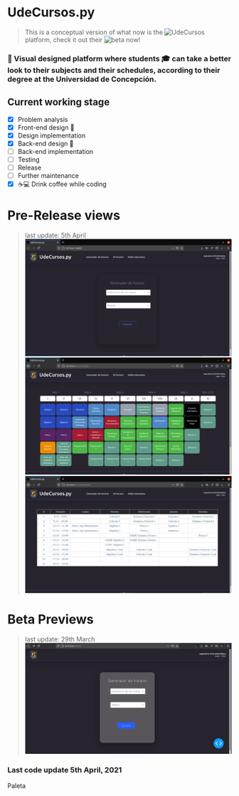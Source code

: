 # UdeCursos.py 
> This is a conceptual version of what now is the ![UdeCursos](https://github.com/CxrlosKenobi/udecursos) platform, check it out their ![beta](https://github.com/CxrlosKenobi/udecursos) now!
### 🚀 Visual designed platform where students 🎓 can take a better look to their subjects and their schedules, according to their degree at the Universidad de Concepción.

## Current working stage
- [x] Problem analysis
- [x] Front-end design 🎨
- [x] Design implementation
- [x] Back-end design 👤
- [ ] Back-end implementation
- [ ] Testing
- [ ] Release
- [ ] Further maintenance
- [x] ☕💻 Drink coffee while coding

# Pre-Release views 
> last update: 5th April
![image](assets/main.png)
![image](assets/malla.png)
![image](assets/horario.png)

# Beta Previews 
> last update: 29th March
![image](assets/screenshot.png)

### Last code update 5th April, 2021

 Paleta
